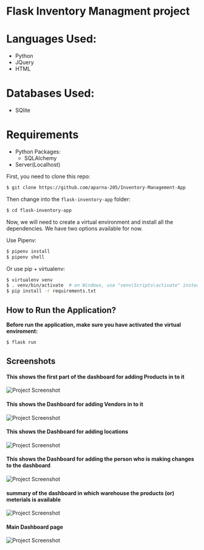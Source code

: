 # Flask Inventory Managment project

# Languages Used:
- Python
- JQuery
- HTML

# Databases Used:
- SQlite

# Requirements
- Python Packages:
  - SQLAlchemy
- Server(Localhost)

First, you need to clone this repo:

```bash
$ git clone https://github.com/aparna-205/Inventory-Management-App

```
Then change into the `flask-inventory-app` folder:
```bash
$ cd flask-inventory-app
```
Now, we will need to create a virtual environment and install all the dependencies. We have two options available for now.

Use Pipenv:

```bash
$ pipenv install
$ pipenv shell
```

Or use pip + virtualenv:

```bash
$ virtualenv venv
$ . venv/bin/activate  # on Windows, use "venv\Scripts\activate" instead
$ pip install -r requirements.txt
```
## How to Run the Application?

**Before run the application, make sure you have activated the virtual enviroment:**

```bash
$ flask run
```

## Screenshots
#### This shows the first part of the dashboard for adding Products in to it
![Project Screenshot](https://i.imgur.com/MIirapE.png)
#### This shows the Dashboard for adding Vendors in to it
![Project Screenshot](https://i.imgur.com/0zswrFW.jpg)
#### This shows the Dashboard for adding locations
![Project Screenshot](https://i.imgur.com/CVmws9c.jpg)
#### This shows the Dashboard for adding the person who is making changes to the dashboard
![Project Screenshot](https://i.imgur.com/YFafEVW.jpg)
#### summary of the dashboard in which warehouse the products (or) meterials is available
![Project Screenshot](https://i.imgur.com/X4bwBg9.jpg)
#### Main Dashboard page
![Project Screenshot](https://i.imgur.com/Ad7tJuM.jpg)

